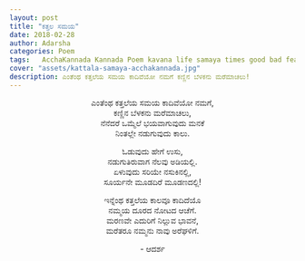 ```yaml
---
layout: post
title: "ಕತ್ತಲ ಸಮಯ"
date: 2018-02-28
author: Adarsha
categories: Poem
tags:	AcchaKannada Kannada Poem kavana life samaya times good bad fear courage hedarike dhairya winteriscoming
cover: "assets/kattala-samaya-acchakannada.jpg"
description: ಎಂತೆಂಥ ಕತ್ತಲೆಯ ಸಮಯ ಕಾದಿವೆಯೋ ನಮಗೆ ಕಣ್ಣಿನ ಬೆಳಕನು ಮರೆಮಾಚಲು!
---
```


<p align ="center">ಎಂತೆಂಥ ಕತ್ತಲೆಯ ಸಮಯ ಕಾದಿವೆಯೋ ನಮಗೆ,<br>
ಕಣ್ಣಿನ ಬೆಳಕನು ಮರೆಮಾಚಲು,<br>
ನೆನೆದರೆ ಒಮ್ಮೆಲೆ ಭಯವಾಗುವುದು ಮನಕೆ<br>
ನಿಂತಲ್ಲೇ ನಡುಗುವುದು ಕಾಲು.</p><!--more-->

<p align ="center">ಓಡುವುದು ಹೇಗೆ ಉಸು,<br>
ನಡುಗುತಿರುವಾಗ ನೆಲವು ಅಡಿಯಲ್ಲಿ.<br>
ಏಳುವುದು ಸರಿಯೇ ನಸುಕಿನಲ್ಲಿ,<br>
ಸೂರ್ಯನೇ ಮೂಡದಿರೆ ಮೂಡಣದಲ್ಲಿ!</p>

<p align ="center">ಇನ್ನೆಂಥ ಕತ್ತಲೆಯ ಕಾಲವೂ ಕಾದಿದೆಯೊ<br>
ನಮ್ಮಯ ದೂರದ ನೋಟದ ಆಚೆಗೆ.<br>
ಮರಣವೇ ಎದುರಿಗೆ ನಿಲ್ಲುವ  ಭಾವನೆ,<br>
ಮರೆತರೂ ನಮ್ಮನು ನಾವು ಅರೆಘಳಿಗೆ.</p>

<p align ="center">- ಆದರ್ಶ</p>
